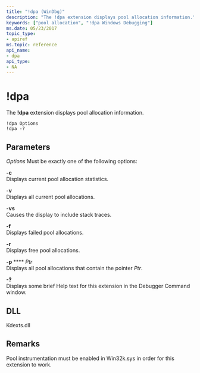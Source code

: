 ```yaml
---
title: "!dpa (WinDbg)"
description: "The !dpa extension displays pool allocation information."
keywords: ["pool allocation", "!dpa Windows Debugging"]
ms.date: 05/23/2017
topic_type:
- apiref
ms.topic: reference
api_name:
- dpa
api_type:
- NA
---
```


# !dpa


The **!dpa** extension displays pool allocation information.

```dbgcmd
!dpa Options 
!dpa -?
```

## Parameters


*Options*
Must be exactly one of the following options:

<span id="-c"></span><span id="-C"></span>**-c**  
Displays current pool allocation statistics.

<span id="-v"></span><span id="-V"></span>**-v**  
Displays all current pool allocations.

<span id="-vs"></span><span id="-VS"></span>**-vs**  
Causes the display to include stack traces.

<span id="-f"></span><span id="-F"></span>**-f**  
Displays failed pool allocations.

<span id="-r"></span><span id="-R"></span>**-r**  
Displays free pool allocations.

<span id="-p_Ptr"></span><span id="-p_ptr"></span><span id="-P_PTR"></span>**-p** **** *Ptr*  
Displays all pool allocations that contain the pointer *Ptr*.

<span id="_______-_______"></span> **-?**   
Displays some brief Help text for this extension in the Debugger Command window.

## DLL

Kdexts.dll

 

## Remarks

Pool instrumentation must be enabled in Win32k.sys in order for this extension to work.

